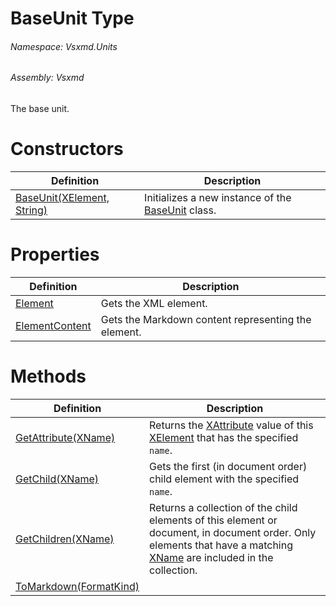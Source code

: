 <a name='T-Vsxmd-Units-BaseUnit'></a>
# BaseUnit Type

###### Namespace:  Vsxmd.Units

###### Assembly:  Vsxmd

The base unit.

# Constructors

| Definition | Description |
|-|-|
| [BaseUnit(XElement, String)](Constructors/Constructors.md) | Initializes a new instance of the [BaseUnit](#) class. |

# Properties

| Definition | Description |
|-|-|
| [Element](Properties/Element.md) | Gets the XML element. |
| [ElementContent](Properties/ElementContent.md) | Gets the Markdown content representing the element. |

# Methods

| Definition | Description |
|-|-|
| [GetAttribute(XName)](Methods/GetAttribute.md) | Returns the [XAttribute](https://docs.microsoft.com/dotnet/api/System.Xml.Linq.XAttribute) value of this [XElement](https://docs.microsoft.com/dotnet/api/System.Xml.Linq.XElement) that has the specified `name`. |
| [GetChild(XName)](Methods/GetChild.md) | Gets the first (in document order) child element with the specified `name`. |
| [GetChildren(XName)](Methods/GetChildren.md) | Returns a collection of the child elements of this element or document, in document order. Only elements that have a matching [XName](https://docs.microsoft.com/dotnet/api/System.Xml.Linq.XName) are included in the collection. |
| [ToMarkdown(FormatKind)](Methods/ToMarkdown.md) |  |
